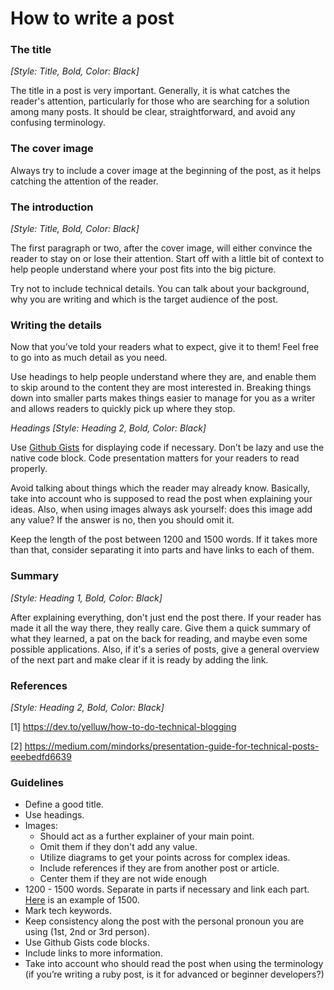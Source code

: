 # How to write a post

### The title

*[Style: Title, Bold, Color: Black]*

The title in a post is very important. Generally, it is what catches the reader's attention, particularly for those who are searching for a solution among many posts. It should be clear, straightforward, and avoid any confusing terminology.

### The cover image

Always try to include a cover image at the beginning of the post, as it helps catching the attention of the reader.

### The introduction

*[Style: Title, Bold, Color: Black]*

The first paragraph or two, after the cover image, will either convince the reader to stay on or lose their attention. Start off with a little bit of context to help people understand where your post fits into the big picture.

Try not to include technical details. You can talk about your background, why you are writing and which is the target audience of the post.

### Writing the details

Now that you’ve told your readers what to expect, give it to them! Feel free to go into as much detail as you need.

Use headings to help people understand where they are, and enable them to skip around to the content they are most interested in. Breaking things down into smaller parts makes things easier to manage for you as a writer and allows readers to quickly pick up where they stop.

*Headings [Style: Heading 2, Bold, Color: Black]*

Use [Github Gists](https://help.github.com/en/articles/about-gists) for displaying code if necessary. Don’t be lazy and use the native code block. Code presentation matters for your readers to read properly.

Avoid talking about things which the reader may already know. Basically, take into account who is supposed to read the post when explaining your ideas. Also, when using images always ask yourself: does this image add any value? If the answer is no, then you should omit it.

Keep the length of the post between 1200 and 1500 words. If it takes more than that, consider separating it into parts and have links to each of them.

### Summary

*[Style: Heading 1, Bold, Color: Black]*

After explaining everything, don't just end the post there. If your reader has made it all the way there, they really care. Give them a quick summary of what they learned, a pat on the back for reading, and maybe even some possible applications. Also, if it's a series of posts, give a general overview of the next part and make clear if it is ready by adding the link.

### References

*[Style: Heading 2, Bold, Color: Black]*

[1] https://dev.to/yelluw/how-to-do-technical-blogging

[2] https://medium.com/mindorks/presentation-guide-for-technical-posts-eeebedfd6639

### Guidelines

- Define a good title.
- Use headings.
- Images:
    - Should act as a further explainer of your main point.
    - Omit them if they don't add any value.
    - Utilize diagrams to get your points across for complex ideas.
    - Include references if they are from another post or article.
    - Center them if they are not wide enough
- 1200 - 1500 words. Separate in parts if necessary and link each part. [Here](https://www.rootstrap.com/tech-blog/2018/12/05/moving-from-java-spring-framework-to-a-reactjsapis-architecture) is an example of 1500.
- Mark tech keywords.
- Keep consistency along the post with the personal pronoun you are using (1st, 2nd or 3rd person).
- Use Github Gists code blocks.
- Include links to more information.
- Take into account who should read the post when using the terminology (if you’re writing a ruby post, is it for advanced or beginner developers?)
